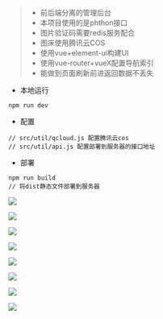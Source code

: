 >* 前后端分离的管理后台
>* 本项目使用的是phthon接口
>* 图片验证码需要redis服务配合
>* 图床使用腾讯云COS
>* 使用vue+element-ui构建UI
>* 使用vue-router+vueX配置导航索引
>* 能做到页面刷新前进返回数据不丢失

* 本地运行

```
npm run dev
```

* 配置

```
// src/util/qcloud.js 配置腾讯云cos
// src/util/api.js 配置部署到服务器的接口地址
```

* 部署

```
npm run build
// 将dist静态文件部署到服务器
```



<img src="http://test-1252137158.file.myqcloud.com/github_pic/WX20180315-132118%402x.png"></img>

<img src="http://test-1252137158.file.myqcloud.com/github_pic/WX20180315-132140%402x.png"></img>

<img src="http://test-1252137158.file.myqcloud.com/github_pic/WX20180315-132200%402x.png"></img>

<img src="http://test-1252137158.file.myqcloud.com/github_pic/WX20180315-132212%402x.png"></img>

<img src="http://test-1252137158.file.myqcloud.com/github_pic/WX20180315-132223%402x.png"></img>

<img src="http://test-1252137158.file.myqcloud.com/github_pic/WX20180315-132235%402x.png"></img>

<img src="http://test-1252137158.file.myqcloud.com/github_pic/WX20180315-132247%402x.png"></img>

<img src="http://test-1252137158.file.myqcloud.com/github_pic/WX20180315-132257%402x.png"></img>
